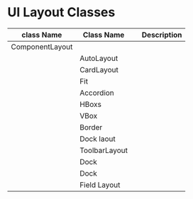 # UI Layout Classes


| class Name |    Class Name |   |Description|
|------------|---------------|---|-----------|
|ComponentLayout | | | |
| 			 | AutoLayout    |   |           |
| 		     | CardLayout    |   |           |
| 			 | Fit   		 | 	 | 			 |
| 			 | Accordion     |   |           |
| 			 | HBoxs    	 |   |           |
| 			 | VBox     	 |   |           |
| 			 | Border     	 |   |           |
| 			 | Dock laout	 |   |           |
| 			 | ToolbarLayout |   |           |
| 			 | Dock     	 |   |           |
| 			 | Dock     	 |   |           |
| 			 | Field Layout  | | |

